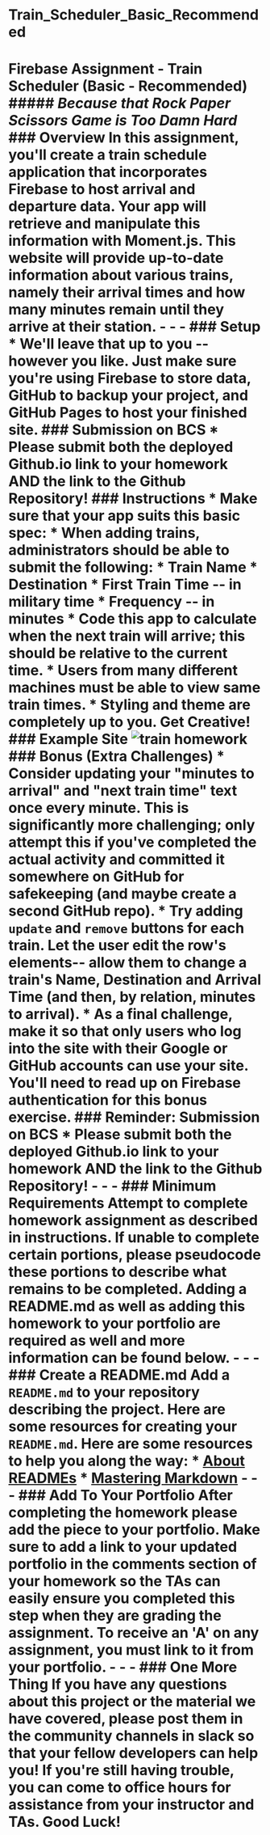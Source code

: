 # Train_Scheduler_Basic_Recommended
# Firebase Assignment - Train Scheduler (Basic - Recommended)  ##### _Because that Rock Paper Scissors Game is Too Damn Hard_  ### Overview  In this assignment, you'll create a train schedule application that incorporates Firebase to host arrival and departure data. Your app will retrieve and manipulate this information with Moment.js. This website will provide up-to-date information about various trains, namely their arrival times and how many minutes remain until they arrive at their station.  - - -  ### Setup  * We'll leave that up to you -- however you like. Just make sure you're using Firebase to store data, GitHub to backup your project, and GitHub Pages to host your finished site.  ### Submission on BCS  * Please submit both the deployed Github.io link to your homework AND the link to the Github Repository!  ### Instructions  * Make sure that your app suits this basic spec:      * When adding trains, administrators should be able to submit the following:          * Train Name          * Destination           * First Train Time -- in military time          * Frequency -- in minutes      * Code this app to calculate when the next train will arrive; this should be relative to the current time.      * Users from many different machines must be able to view same train times.      * Styling and theme are completely up to you. Get Creative!  ### Example Site  ![train homework](Train_Time_Image.png)  ### Bonus (Extra Challenges)  * Consider updating your "minutes to arrival" and "next train time" text once every minute. This is significantly more challenging; only attempt this if you've completed the actual activity and committed it somewhere on GitHub for safekeeping (and maybe create a second GitHub repo).  * Try adding `update` and `remove` buttons for each train. Let the user edit the row's elements-- allow them to change a train's Name, Destination and Arrival Time (and then, by relation, minutes to arrival).  * As a final challenge, make it so that only users who log into the site with their Google or GitHub accounts can use your site. You'll need to read up on Firebase authentication for this bonus exercise.  ### Reminder: Submission on BCS  * Please submit both the deployed Github.io link to your homework AND the link to the Github Repository!  - - -  ### Minimum Requirements  Attempt to complete homework assignment as described in instructions. If unable to complete certain portions, please pseudocode these portions to describe what remains to be completed. Adding a README.md as well as adding this homework to your portfolio are required as well and more information can be found below.  - - -  ### Create a README.md  Add a `README.md` to your repository describing the project. Here are some resources for creating your `README.md`. Here are some resources to help you along the way:  * [About READMEs](https://help.github.com/articles/about-readmes/)  * [Mastering Markdown](https://guides.github.com/features/mastering-markdown/)  - - -  ### Add To Your Portfolio  After completing the homework please add the piece to your portfolio. Make sure to add a link to your updated portfolio in the comments section of your homework so the TAs can easily ensure you completed this step when they are grading the assignment. To receive an 'A' on any assignment, you must link to it from your portfolio.  - - -  ### One More Thing  If you have any questions about this project or the material we have covered, please post them in the community channels in slack so that your fellow developers can help you! If you're still having trouble, you can come to office hours for assistance from your instructor and TAs.  **Good Luck!**
